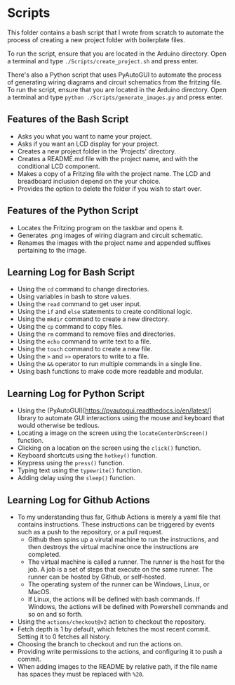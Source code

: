 # Scripts 

This folder contains a bash script that I wrote from scratch to automate the process of creating a new project folder with boilerplate files.

To run the script, ensure that you are located in the Arduino directory. Open a terminal and type `./Scripts/create_project.sh` and press enter.

There's also a Python script that uses PyAutoGUI to automate the process of generating wiring diagrams and circuit schematics from the fritzing file. To run the script, ensure that you are located in the Arduino directory. Open a terminal and type `python ./Scripts/generate_images.py` and press enter.

## Features of the Bash Script

- Asks you what you want to name your project.
- Asks if you want an LCD display for your project.
- Creates a new project folder in the 'Projects' directory.
- Creates a README.md file with the project name, and with the conditional LCD component.
- Makes a copy of a Fritzing file with the project name. The LCD and breadboard inclusion depend on the your choice.
- Provides the option to delete the folder if you wish to start over.

## Features of the Python Script

- Locates the Fritzing program on the taskbar and opens it.
- Generates .png images of wiring diagram and circuit schematic.
- Renames the images with the project name and appended suffixes pertaining to the image.

## Learning Log for Bash Script

- Using the `cd` command to change directories.
- Using variables in bash to store values.
- Using the `read` command to get user input.
- Using the `if` and `else` statements to create conditional logic.
- Using the `mkdir` command to create a new directory.
- Using the `cp` command to copy files.
- Using the `rm` command to remove files and directories.
- Using the `echo` command to write text to a file.
- Using the `touch` command to create a new file.
- Using the `>` and `>>` operators to write to a file.
- Using the `&&` operator to run multiple commands in a single line.
- Using bash functions to make code more readable and modular.

## Learning Log for Python Script

- Using the (PyAutoGUI)[https://pyautogui.readthedocs.io/en/latest/] library to automate GUI interactions using the mouse and keyboard that would otherwise be tedious.
- Locating a image on the screen using the `locateCenterOnScreen()` function.
- Clicking on a location on the screen using the `click()` function.
- Keyboard shortcuts using the `hotkey()` function.
- Keypress using the `press()` function.
- Typing text using the `typewrite()` function.
- Adding delay using the `sleep()` function.

## Learning Log for Github Actions

- To my understanding thus far, Github Actions is merely a yaml file that contains instructions. These instructions can be triggered by events such as a push to the repository, or a pull request.
  - Github then spins up a virutal machine to run the instructions, and then destroys the virtual machine once the instructions are completed.
  - The virtual machine is called a runner. The runner is the host for the job. A job is a set of steps that execute on the same runner. The runner can be hosted by Github, or self-hosted. 
  - The operating system of the runner can be Windows, Linux, or MacOS.
  - If Linux, the actions will be defined with bash commands. If Windows, the actions will be defined with Powershell commands and so on and so forth.
- Using the `actions/checkout@v2` action to checkout the repository.
- Fetch depth is 1 by default, which fetches the most recent commit. Setting it to 0 fetches all history.
- Choosing the branch to checkout and run the actions on.
- Providing write permissions to the actions, and configuring it to push a commit.
- When adding images to the README by relative path, if the file name has spaces they must be replaced with `%20`. 